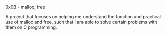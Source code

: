 0x0B - malloc, free

A project that focuses on helping me understand the function and practical use
of malloc and free, such that I am able to solve certain problems with them on
C programming.
